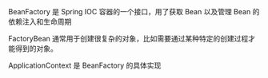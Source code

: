 
BeanFactory 是 Spring IOC 容器的一个接口，用了获取 Bean 以及管理 Bean 的依赖注入和生命周期

FactoryBean 通常用于创建很复杂的对象，比如需要通过某种特定的创建过程才能得到的对象。

ApplicationContext 是 BeanFactory 的具体实现